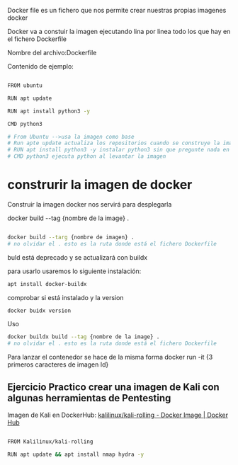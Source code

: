 Docker file es un fichero que nos permite crear nuestras propias imagenes docker

Docker va a  constuir la imagen ejecutando lina por linea todo los que hay en el fichero Dockerfile

Nombre del archivo:Dockerfile

Contenido de ejemplo:

```sh fold:"Dockerfile"

FROM ubuntu

RUN apt update

RUN apt install python3 -y

CMD python3

# From Ubuntu -->usa la imagen como base
# Run apte update actualiza los repositorios cuando se construye la imagen
# RUN apt install python3 -y instalar python3 sin que pregunte nada en la instalacion.
# CMD python3 ejecuta python al levantar la imagen
```

# construrir la imagen de docker

Construir la imagen docker nos servirá para desplegarla 

docker build --tag {nombre de la image} . 

```sh fold:"construir imagen Docker"

docker build --targ {nombre de imagen} .
# no olvidar el . esto es la ruta donde está el fichero Dockerfile
```

buld está deprecado y se actualizará con buildx


para usarlo usaremos lo siguiente
instalación:
```sh fold:"Instalacion docker-buildx"
apt install docker-buildx
```

comprobar si está instalado y la version
```sh fold:"Comprobar version de DockerBuildx"
docker buidx version
```

Uso
```sh fold:"Crear una imagen con buildx"
docker buildx build --tag {nombre de la image} .
# no olvidar el . esto es la ruta donde está el fichero Dockerfile

```

Para lanzar el contenedor se hace de la misma forma
docker run -it {3 primeros caracteres de imagen Id}








## Ejercicio Practico crear una imagen de Kali con algunas herramientas de Pentesting


Imagen de Kali en DockerHub: [kalilinux/kali-rolling - Docker Image | Docker Hub](https://hub.docker.com/r/kalilinux/kali-rolling)
```sh fold:"Ejercicio Practico Dockerfile"

FROM Kalilinux/kali-rolling

RUN apt update && apt install nmap hydra -y

```

